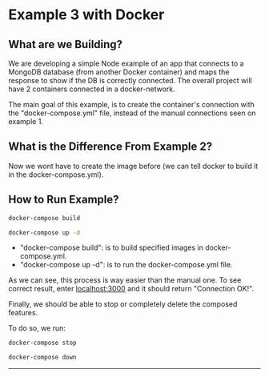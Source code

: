 # Example 3 with Docker

## What are we Building?

We are developing a simple Node example of an app that connects to a MongoDB database (from another Docker container) and maps the response to show if the DB is correctly connected. The overall project will have 2 containers connected in a docker-network.

The main goal of this example, is to create the container's connection with the "docker-compose.yml" file, instead of the manual connections seen on example 1.

## What is the Difference From Example 2?

Now we wont have to create the image before (we can tell docker to build it in the docker-compose.yml).

## How to Run Example?


```bash
docker-compose build

docker-compose up -d

```
- "docker-compose build": is to build specified images in docker-compose.yml.
- "docker-compose up -d": is to run the docker-compose.yml file.

As we can see, this process is way easier than the manual one. To see correct result, enter [localhost:3000](http://localhost:3000) and it should return "Connection OK!".

Finally, we should be able to stop or completely delete the composed features.<br>

To do so, we run:

```bash
docker-compose stop

docker-compose down
```

---